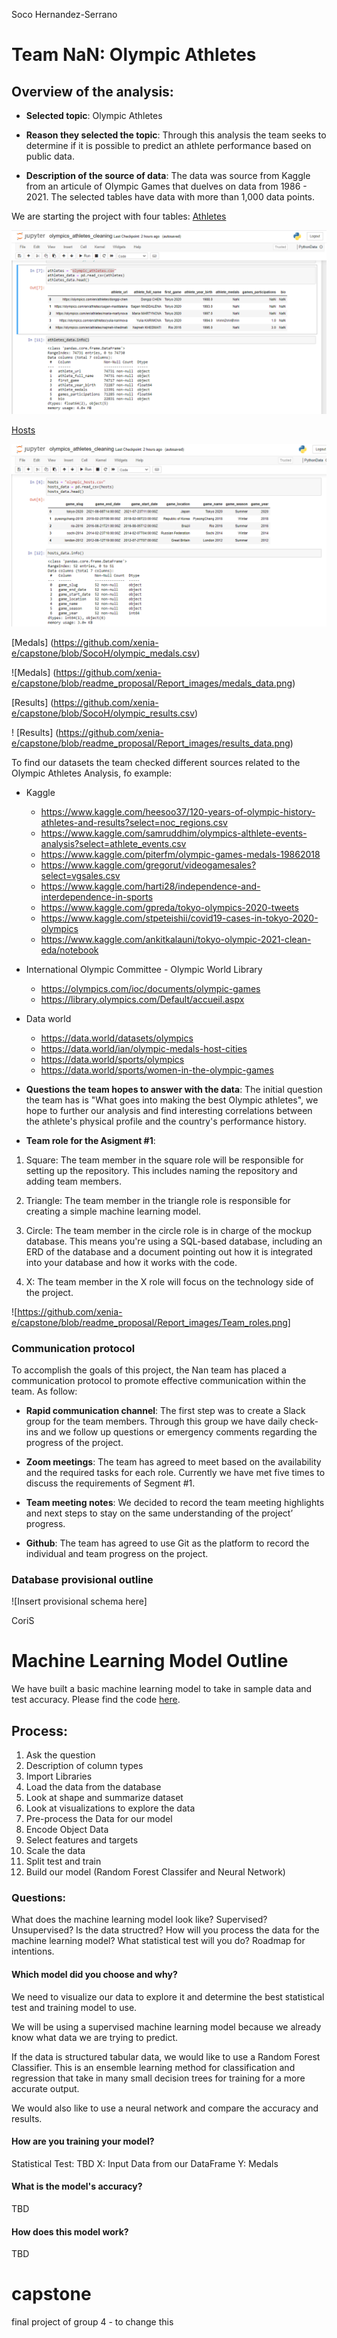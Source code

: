 Soco Hernandez-Serrano 
# **Team NaN: Olympic Athletes**

## Overview of the analysis:

 - **Selected topic**: Olympic Athletes
 
 - **Reason they selected the topic**: Through this analysis the team seeks to determine if it is possible to predict an athlete performance based on public data. 
 
 - **Description of the source of data**: The data was source from Kaggle from an articule of Olympic Games that duelves on data from 1986 - 2021. The selected tables have data with more than 1,000 data points. 

 We are starting the project with four tables: 
 [Athletes](https://github.com/xenia-e/capstone/blob/SocoH/olympic_athletes.csv)

 ![Athletes](https://github.com/xenia-e/capstone/blob/readme_proposal/Report_images/athletes_data.png)

 [Hosts](https://github.com/xenia-e/capstone/blob/SocoH/olympic_hosts.csv) 

 ![Hosts](https://github.com/xenia-e/capstone/blob/readme_proposal/Report_images/host_data.png)

 [Medals] (https://github.com/xenia-e/capstone/blob/SocoH/olympic_medals.csv)

 ![Medals] (https://github.com/xenia-e/capstone/blob/readme_proposal/Report_images/medals_data.png)

 [Results] (https://github.com/xenia-e/capstone/blob/SocoH/olympic_results.csv)
 
 ! [Results] (https://github.com/xenia-e/capstone/blob/readme_proposal/Report_images/results_data.png)
 
 
 To find our datasets the team checked different sources related to the Olympic Athletes Analysis, fo example:
- Kaggle
    - https://www.kaggle.com/heesoo37/120-years-of-olympic-history-athletes-and-results?select=noc_regions.csv
    - https://www.kaggle.com/samruddhim/olympics-althlete-events-analysis?select=athlete_events.csv
    - https://www.kaggle.com/piterfm/olympic-games-medals-19862018
    - https://www.kaggle.com/gregorut/videogamesales?select=vgsales.csv
    - https://www.kaggle.com/harti28/independence-and-interdependence-in-sports
    - https://www.kaggle.com/gpreda/tokyo-olympics-2020-tweets
    - https://www.kaggle.com/stpeteishii/covid19-cases-in-tokyo-2020-olympics
    - https://www.kaggle.com/ankitkalauni/tokyo-olympic-2021-clean-eda/notebook

- International Olympic Committee - Olympic World Library 
    - https://olympics.com/ioc/documents/olympic-games
    - https://library.olympics.com/Default/accueil.aspx

- Data world 
    - https://data.world/datasets/olympics
    - https://data.world/ian/olympic-medals-host-cities
    - https://data.world/sports/olympics
    - https://data.world/sports/women-in-the-olympic-games

 - **Questions the team hopes to answer with the data**:  The initial question the team has is "What goes into making the best Olympic athletes", we hope to further our analysis and find interesting correlations between the athlete's physical profile and the country's performance history.  

 - **Team role for the Asigment #1**:

 1. Square: The team member in the square role will be responsible for setting up the repository. This includes naming the repository and adding team members.

 2. Triangle: The team member in the triangle role is responsible for creating a simple machine learning model. 

 3. Circle: The team member in the circle role is in charge of the mockup database. This means you're using a SQL-based database, including an ERD of the database and a document pointing out how it is integrated into your database and how it works with the code. 

 4. X: The team member in the X role will focus on the technology side of the project. 

![https://github.com/xenia-e/capstone/blob/readme_proposal/Report_images/Team_roles.png]

### Communication protocol

To accomplish the goals of this project, the Nan team has placed a communication protocol to promote effective communication within the team. As follow:
- **Rapid communication channel**: The first step was to create a Slack group for the team members. Through this  group we have daily check-ins and we follow up questions or emergency comments regarding the progress of the project. 

- **Zoom meetings**: The team has agreed to meet based on the availability and the required tasks for each role. Currently we have met five times to discuss the requirements of Segment #1. 

- **Team meeting notes**: We decided to record the team meeting highlights and next steps to stay on the same understanding of the project’ progress. 

- **Github**: The team has agreed to use Git as the platform to record the individual and team progress on the project. 

### Database provisional outline 

![Insert provisional schema here]




CoriS
# Machine Learning Model Outline

We have built a basic machine learning model to take in sample data and test accuracy. Please find the code [here](https://github.com/xenia-e/capstone/blob/main/Olympics_Machine_Learning_Model.ipynb).

## Process:
1. Ask the question 
2. Description of column types
3. Import Libraries 
4. Load the data from the database 
5. Look at shape and summarize dataset 
6. Look at visualizations to explore the data
7. Pre-process the Data for our model
8. Encode Object Data 
9. Select features and targets
10. Scale the data
11. Split test and train 
12. Build our model (Random Forest Classifer and Neural Network)


### Questions:
What does the machine learning model look like? Supervised? Unsupervised? Is the data structred? How will you process the data for the machine learning model? What statistical test will you do? Roadmap for intentions. 

#### Which model did you choose and why? 
We need to visualize our data to explore it and determine the best statistical test and training model to use. 

We will be using a supervised machine learning model because we already know what data we are trying to predict.

If the data is structured tabular data, we would like to use a Random Forest Classifier. This is an ensemble learning method for classification and regression that take in many small decision trees for training for a more accurate output.

We would also like to use a neural network and compare the accuracy and results. 

#### How are you training your model? 
Statistical Test: TBD
X: Input Data from our DataFrame
Y: Medals

#### What is the model's accuracy? 
TBD

#### How does this model work? 
TBD

# capstone
final project of group 4 - to change this
